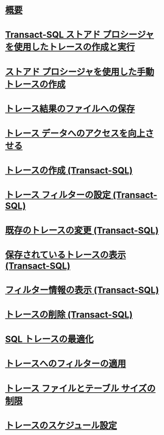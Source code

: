 # [概要](sql-trace.md)  
# [Transact-SQL ストアド プロシージャを使用したトレースの作成と実行](create-and-run-traces-using-transact-sql-stored-procedures.md)  
# [ストアド プロシージャを使用した手動トレースの作成](create-manual-traces-using-stored-procedures.md)  
# [トレース結果のファイルへの保存](save-trace-results-to-a-file.md)  
# [トレース データへのアクセスを向上させる](improve-access-to-trace-data.md)  
# [トレースの作成 (Transact-SQL)](create-a-trace-transact-sql.md)  
# [トレース フィルターの設定 (Transact-SQL)](set-a-trace-filter-transact-sql.md)  
# [既存のトレースの変更 (Transact-SQL)](modify-an-existing-trace-transact-sql.md)  
# [保存されているトレースの表示 (Transact-SQL)](view-a-saved-trace-transact-sql.md)  
# [フィルター情報の表示 (Transact-SQL)](view-filter-information-transact-sql.md)  
# [トレースの削除 (Transact-SQL)](delete-a-trace-transact-sql.md)  
# [SQL トレースの最適化](optimize-sql-trace.md)  
# [トレースへのフィルターの適用](filter-a-trace.md)  
# [トレース ファイルとテーブル サイズの制限](limit-trace-file-and-table-sizes.md)  
# [トレースのスケジュール設定](schedule-traces.md)  

